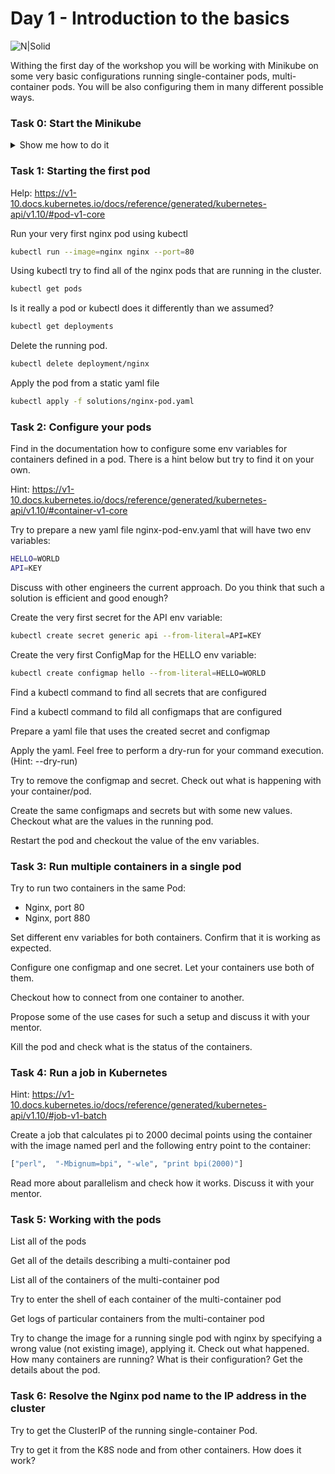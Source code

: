 # Day 1 - Introduction to the basics

![N|Solid](https://www.stratoscale.com/wp-content/uploads/Kubernetes-logo.png)

Withing the first day of the workshop you will be working with Minikube on some very basic configurations running single-container pods, multi-container pods. You will be also configuring them in many different possible ways. 

### Task 0: Start the Minikube

<details><summary>Show me how to do it</summary>
<p>

```sh
minikube start
```

</p>
</details>

### Task 1: Starting the first pod

Help: https://v1-10.docs.kubernetes.io/docs/reference/generated/kubernetes-api/v1.10/#pod-v1-core

Run your very first nginx pod using kubectl

```sh
kubectl run --image=nginx nginx --port=80
```

Using kubectl try to find all of the nginx pods that are running in the cluster.

```sh
kubectl get pods
```

Is it really a pod or kubectl does it differently than we assumed?

```sh
kubectl get deployments
```

Delete the running pod.

```sh
kubectl delete deployment/nginx
```

Apply the pod from a static yaml file

```sh
kubectl apply -f solutions/nginx-pod.yaml
```

### Task 2: Configure your pods

Find in the documentation how to configure some env variables for containers defined in a pod.
There is a hint below but try to find it on your own.

Hint: https://v1-10.docs.kubernetes.io/docs/reference/generated/kubernetes-api/v1.10/#container-v1-core

Try to prepare a new yaml file nginx-pod-env.yaml that will have two env variables:
```sh
HELLO=WORLD
API=KEY
```

Discuss with other engineers the current approach. Do you think that such a solution is efficient and good enough?

Create the very first secret for the API env variable:
```sh
kubectl create secret generic api --from-literal=API=KEY
```

Create the very first ConfigMap for the HELLO env variable:
```sh
kubectl create configmap hello --from-literal=HELLO=WORLD
```

Find a kubectl command to find all secrets that are configured

Find a kubectl command to fild all configmaps that are configured

Prepare a yaml file that uses the created secret and configmap

Apply the yaml. Feel free to perform a dry-run for your command execution. (Hint: --dry-run)

Try to remove the configmap and secret. Check out what is happening with your container/pod.

Create the same configmaps and secrets but with some new values. Checkout what are the values in the running pod.

Restart the pod and checkout the value of the env variables.

### Task 3: Run multiple containers in a single pod

Try to run two containers in the same Pod:
  - Nginx, port 80
  - Nginx, port 880

Set different env variables for both containers. Confirm that it is working as expected.

Configure one configmap and one secret. Let your containers use both of them.

Checkout how to connect from one container to another.

Propose some of the use cases for such a setup and discuss it with your mentor.

Kill the pod and check what is the status of the containers.

### Task 4: Run a job in Kubernetes

Hint: https://v1-10.docs.kubernetes.io/docs/reference/generated/kubernetes-api/v1.10/#job-v1-batch

Create a job that calculates pi to 2000 decimal points using the container with the image named perl and the following entry point to the container:

```sh
["perl",  "-Mbignum=bpi", "-wle", "print bpi(2000)"]
```

Read more about parallelism and check how it works. Discuss it with your mentor.

### Task 5: Working with the pods

List all of the pods

Get all of the details describing a multi-container pod

List all of the containers of the multi-container pod

Try to enter the shell of each container of the multi-container pod

Get logs of particular containers from the multi-container pod

Try to change the image for a running single pod with nginx by specifying a wrong value (not existing image), applying it.
Check out what happened. How many containers are running? What is their configuration? Get the details about the pod.

### Task 6: Resolve the Nginx pod name to the IP address in the cluster

Try to get the ClusterIP of the running single-container Pod. 

Try to get it from the K8S node and from other containers. How does it work?
